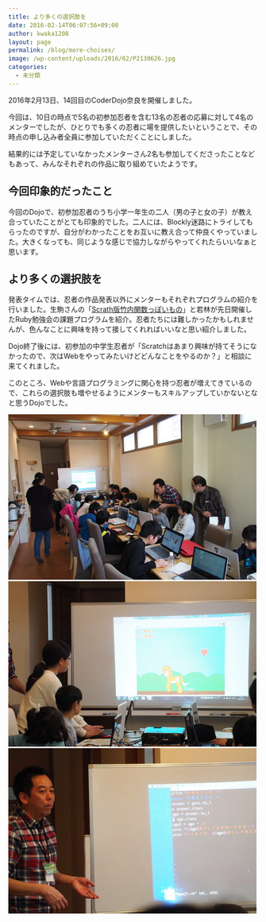 ```yaml
---
title: より多くの選択肢を
date: 2016-02-14T06:07:56+09:00
author: kwaka1208
layout: page
permalink: /blog/more-choises/
image: /wp-content/uploads/2016/02/P2130626.jpg
categories:
  - 未分類
---
```

2016年2月13日、14回目のCoderDojo奈良を開催しました。

今回は、10日の時点で5名の初参加忍者を含む13名の忍者の応募に対して4名のメンターでしたが、ひとりでも多くの忍者に場を提供したいということで、その時点の申し込み者全員に参加していただくことにしました。

結果的には予定していなかったメンターさん2名も参加してくださったことなどもあって、みんなそれぞれの作品に取り組めていたようです。

## 今回印象的だったこと

今回のDojoで、初参加忍者のうち小学一年生の二人（男の子と女の子）が教え合っていたことがとても印象的でした。二人には、Blockly迷路にトライしてもらったのですが、自分がわかったことをお互いに教え合って仲良くやっていました。大きくなっても、同じような感じで協力しながらやってくれたらいいなぁと思います。

## より多くの選択肢を

発表タイムでは、忍者の作品発表以外にメンターもそれぞれプログラムの紹介を行いました。生駒さんの「[Scrath版竹内関数っぽいもの](https://scratch.mit.edu/projects/95460240/)」と若林が先日開催したRuby勉強会の課題プログラムを紹介。忍者たちには難しかったかもしれませんが、色んなことに興味を持って接してくれればいいなと思い紹介しました。

Dojo終了後には、初参加の中学生忍者が「Scratchはあまり興味が持てそうになかったので、次はWebをやってみたいけどどんなことをやるのか？」と相談に来てくれました。

このところ、Webや言語プログラミングに関心を持つ忍者が増えてきているので、これらの選択肢も増やせるようにメンターもスキルアップしていかないとなと思うDojoでした。

<img src="/images/2016/02/P2130619.jpg" alt="14th Dojo in Nara" width="500" height="333"/>

<img src="/images/2016/02/P2130626.jpg" alt="発表タイム" width="500" height="333"/>

<img src="/images/2016/02/P2130642.jpg" alt="Ruby" width="500" height="333"/>